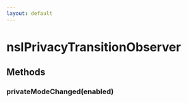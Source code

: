 ```yaml
---
layout: default
---
```


# nsIPrivacyTransitionObserver #

## Methods ##

### privateModeChanged(enabled) ###
